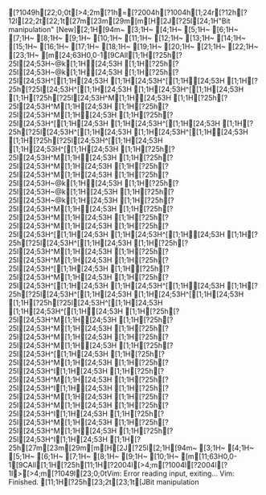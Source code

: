 [?1049h[22;0;0t[>4;2m[?1h=[?2004h[?1004h[1;24r[?12h[?12l[22;2t[22;1t[27m[23m[29m[m[H[2J[?25l[24;1H"Bit manipulation" [New][2;1H[94m~                                                                               [3;1H~                                                                               [4;1H~                                                                               [5;1H~                                                                               [6;1H~                                                                               [7;1H~                                                                               [8;1H~                                                                               [9;1H~                                                                               [10;1H~                                                                               [11;1H~                                                                               [12;1H~                                                                               [13;1H~                                                                               [14;1H~                                                                               [15;1H~                                                                               [16;1H~                                                                               [17;1H~                                                                               [18;1H~                                                                               [19;1H~                                                                               [20;1H~                                                                               [21;1H~                                                                               [22;1H~                                                                               [23;1H~                                                                               [m[24;63H0,0-1[9CAll[1;1H[?25h[?25l[24;53H~@k[1;1H[24;53H   [1;1H[?25h[?25l[24;53H~@k[1;1H[24;53H   [1;1H[?25h[?25l[24;53H^[[1;1H[24;53H  [1;1H[24;53H^[[1;1H[24;53H  [1;1H[?25h[?25l[24;53H^[[1;1H[24;53H  [1;1H[24;53H^[[1;1H[24;53H  [1;1H[?25h[?25l[24;53H^M[1;1H[24;53H  [1;1H[?25h[?25l[24;53H^M[1;1H[24;53H  [1;1H[?25h[?25l[24;53H^M[1;1H[24;53H  [1;1H[?25h[?25l[24;53H^[[1;1H[24;53H  [1;1H[24;53H^[[1;1H[24;53H  [1;1H[?25h[?25l[24;53H^[[1;1H[24;53H  [1;1H[24;53H^[[1;1H[24;53H  [1;1H[?25h[?25l[24;53H^[[1;1H[24;53H  [1;1H[24;53H^[[1;1H[24;53H  [1;1H[?25h[?25l[24;53H^M[1;1H[24;53H  [1;1H[?25h[?25l[24;53H^M[1;1H[24;53H  [1;1H[?25h[?25l[24;53H^M[1;1H[24;53H  [1;1H[?25h[?25l[24;53H~@k[1;1H[24;53H   [1;1H[?25h[?25l[24;53H~@k[1;1H[24;53H   [1;1H[?25h[?25l[24;53H~@k[1;1H[24;53H   [1;1H[?25h[?25l[24;53H^M[1;1H[24;53H  [1;1H[?25h[?25l[24;53H^M[1;1H[24;53H  [1;1H[?25h[?25l[24;53H^M[1;1H[24;53H  [1;1H[?25h[?25l[24;53H^[[1;1H[24;53H  [1;1H[24;53H^[[1;1H[24;53H  [1;1H[?25h[?25l[24;53H^[[1;1H[24;53H  [1;1H[?25h[?25l[24;53H^M[1;1H[24;53H  [1;1H[?25h[?25l[24;53H^M[1;1H[24;53H  [1;1H[?25h[?25l[24;53H^[[1;1H[24;53H  [1;1H[?25h[?25l[24;53H^M[1;1H[24;53H  [1;1H[?25h[?25l[24;53H^[[1;1H[24;53H  [1;1H[24;53H^[[1;1H[24;53H  [1;1H[?25h[?25l[24;53H^[[1;1H[24;53H  [1;1H[24;53H^[[1;1H[24;53H  [1;1H[?25h[?25l[24;53H^[[1;1H[24;53H  [1;1H[24;53H^[[1;1H[24;53H  [1;1H[?25h[?25l[24;53H^M[1;1H[24;53H  [1;1H[?25h[?25l[24;53H^M[1;1H[24;53H  [1;1H[?25h[?25l[24;53H^M[1;1H[24;53H  [1;1H[?25h[?25l[24;53H^M[1;1H[24;53H  [1;1H[?25h[?25l[24;53H^[[1;1H[24;53H  [1;1H[?25h[?25l[24;53H^M[1;1H[24;53H  [1;1H[?25h[?25l[24;53H^I[1;1H[24;53H  [1;1H[?25h[?25l[24;53H^M[1;1H[24;53H  [1;1H[?25h[?25l[24;53H^I[1;1H[24;53H  [1;1H[?25h[?25l[24;53H^M[1;1H[24;53H  [1;1H[?25h[?25l[24;53H^M[1;1H[24;53H  [1;1H[?25h[?25l[24;53H^I[1;1H[24;53H  [1;1H[?25h[?25l[24;53H^M[1;1H[24;53H  [1;1H[?25h[?25l[24;53H^M[1;1H[24;53H  [1;1H[?25h[?25l[24;53H^I[1;1H[24;53H  [1;1H[?25h[27m[23m[29m[m[H[2J[?25l[2;1H[94m~                                                                               [3;1H~                                                                               [4;1H~                                                                               [5;1H~                                                                               [6;1H~                                                                               [7;1H~                                                                               [8;1H~                                                                               [9;1H~                                                                               [10;1H~                                                                               [m[11;63H0,0-1[9CAll[1;1H[?25h[11;1H[?2004l[>4;m[?1004l[?2004l[?1l>[>4;m[?1049l[23;0;0tVim: Error reading input, exiting...
Vim: Finished.
[11;1H[?25h[23;2t[23;1t[JBit manipulation
